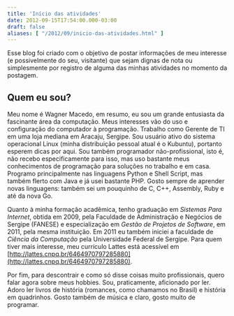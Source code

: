 ```yaml
---
title: 'Início das atividades'
date: 2012-09-15T17:54:00.000-03:00
draft: false
aliases: [ "/2012/09/inicio-das-atividades.html" ]
---
```


Esse blog foi criado com o objetivo de postar informações de meu interesse (e possivelmente do seu, visitante) que sejam dignas de nota ou simplesmente por registro de alguma das minhas atividades no momento da postagem.

Quem eu sou?
------------

Meu nome é Wagner Macedo, em resumo, eu sou um grande entusiasta da fascinante área da computação. Meus interesses vão do uso e configuração do computador à programação. Trabalho como Gerente de TI em uma loja mediana em Aracaju, Sergipe. Sou usuário ativo do sistema operacional Linux (minha distribuição pessoal atual é o Kubuntu), portanto esperem dicas por aqui. Sou também programador não-profissional, isto é, não recebo especificamente para isso, mas uso bastante meus conhecimentos de programação para soluções no trabalho e em casa. Programo principalmente nas linguagens Python e Shell Script, mas também flerto com Java e já usei bastante PHP. Gosto sempre de aprender novas linguagens: também sei um pouquinho de C, C++, Assembly, Ruby e até da nova Go.

Quanto à minha formação acadêmica, tenho graduação em _Sistemas Para Internet_, obtida em 2009, pela Faculdade de Administração e Negócios de Sergipe (FANESE) e especialização em _Gestão de Projetos de Software_, em 2011, pela mesma instituição. Em 2011 eu também iniciei a faculdade de _Ciência da Computação_ pela Universidade Federal de Sergipe. Para quem tiver mais interesse, meu currículo Lattes está acessível em [http://lattes.cnpq.br/6464970797285880](http://lattes.cnpq.br/6464970797285880).

Por fim, para descontrair e como só disse coisas muito profissionais, quero falar agora sobre meus hobbies. Sou, praticamente, aficionado por ler. Adoro ler livros de história (romances, como chamamos no Brasil) e história em quadrinhos. Gosto também de música e claro, gosto muito de programar.
